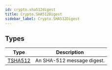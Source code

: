 ```yaml
---
id: crypto.sha512digest
title: Crypto.SHA512Digest
sidebar_label: Crypto.SHA512Digest
---
```



## Types
| Type | Description |
|---|---|
| [TSHA512](../../crypto/crypto.sha512digest/tsha512) | An SHA-512 message digest. |

